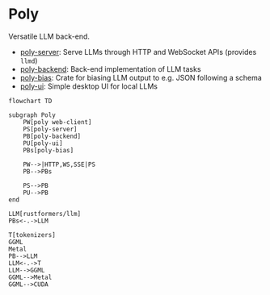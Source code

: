 # Poly

Versatile LLM back-end.

- [poly-server](./poly-server): Serve LLMs through HTTP and WebSocket APIs (provides `llmd`)
- [poly-backend](./poly-backend): Back-end implementation of LLM tasks
- [poly-bias](./poly-bias): Crate for biasing LLM output to e.g. JSON following a schema
- [poly-ui](./poly-ui): Simple desktop UI for local LLMs

```mermaid
flowchart TD

subgraph Poly
	PW[poly web-client]
	PS[poly-server]
	PB[poly-backend]
	PU[poly-ui]
	PBs[poly-bias]

	PW-->|HTTP,WS,SSE|PS
	PB-->PBs

	PS-->PB
	PU-->PB
end

LLM[rustformers/llm]
PBs<-.->LLM

T[tokenizers]
GGML
Metal
PB-->LLM
LLM<-.->T
LLM-->GGML
GGML-->Metal
GGML-->CUDA

```
